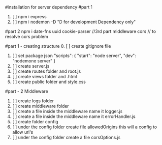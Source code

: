 #installation for server dependency
#part 1
1. [ ] npm i express
2. [ ] npm i nodemon -D "D for development Dependency only"

#part 2
npm i date-fns uuid 
cookie-parser //3rd part middleware
cors // to resolve cors problem

#part 1 - creating structure
0. [ ] create gitignore file
1. [ ] set package json "scripts": { "start": "node server", "dev": "nodemone server" }
2. [ ] create server.js
3. [ ] create routes folder and root.js
4. [ ] create views folder and .html
5. [ ] create public folder and style.css

#part - 2 Middleware
1. [ ] create logs folder
2. [ ] create middleware folder
3. [ ] create a file inside the middleware name it logger.js
4. [ ] create a file inside the middleware name it errorHandler.js
5. [ ] create folder config
6. [ ] under the config folder create file allowedOrigins this will a config to allow url's
7. [ ] under the config folder create a file corsOptions.js